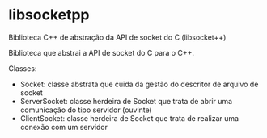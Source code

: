 # libsocketpp
Biblioteca C++ de abstração da API de socket do C (libsocket++)

Biblioteca que abstrai a API de socket do C para o C++.

Classes:
 + Socket: classe abstrata que cuida da gestão do descritor de arquivo de socket
 + ServerSocket: classe herdeira de Socket que trata de abrir uma comunicação do tipo servidor (ouvinte)
 + ClientSocket: classe herdeira de Socket que trata de realizar uma conexão com um servidor
